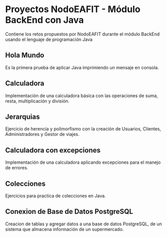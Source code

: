 # Proyectos NodoEAFIT - Módulo BackEnd con Java
Contiene los retos propuestos por NodoEAFIT durante el módulo BackEnd usando el lenguaje de programación Java   

## Hola Mundo
Es la primera prueba de aplicar Java imprimiendo un mensaje en consola.   

## Calculadora
Implementación de una calculadora básica con las operaciones de suma, resta, multiplicación y división.

## Jerarquias
Ejercicio de herencia y polimorfismo con la creación de Usuarios, Clientes, Administradores y Gestor de viajes.

## Calculadora con excepciones
Implementación de una calculadora aplicando excepciones para el manejo de errores.

## Colecciones
Ejercicios para practica de colecciones en Java.

## Conexion de Base de Datos PostgreSQL
Creacion de tablas y agregar datos a una base de datos PostgreSQL, de un sistema que almacena información de un supermercado.